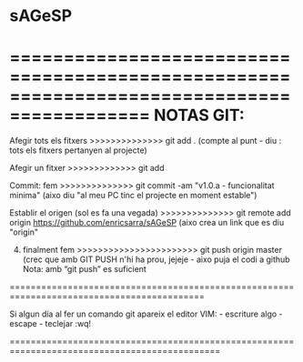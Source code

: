 # sAGeSP

===========================================================================================
NOTAS GIT:
===========================================================================================
Afegir tots els fitxers   >>>>>>>>>>>>>>   git add .            (compte al punt - diu : tots els fitxers pertanyen al projecte)

Afegir un fitxer >>>>>>>>>>>>> git add <nom fitxer>


Commit: fem    >>>>>>>>>>>>>> git commit  -am "v1.0.a - funcionalitat minima"   (aixo diu "al meu PC tinc el projecte en moment estable")

Establir el origen (sol es fa una vegada) >>>>>>>>>>>>>> git remote add origin https://github.com/enricsarra/sAGeSP (aixo crea un link que es diu "origin"

4) finalment fem    >>>>>>>>>>>>>>>>>>>>>>> git push  origin master  (crec que amb   GIT PUSH n'hi ha prou, jejeje - aixo puja el codi a github
	                               Nota: amb “git push” es suficient

===========================================================================================

Si algun día al fer un comando git apareix el editor VIM: 
	- escriture algo 
	- escape
 	- teclejar :wq!

==============================================================================================